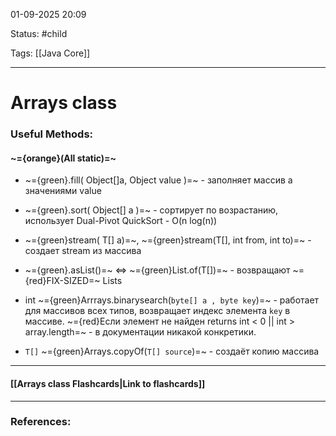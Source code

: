 
01-09-2025 20:09

Status: #child

Tags: [[Java Core]]

---
# Arrays class

### Useful Methods:
#### ~={orange}(All static)=~

- ~={green}.fill( Object[]a, Object value )=~ - заполняет массив a значениями value
- ~={green}.sort( Object[] a )=~ - сортирует по возрастанию, использует Dual-Pivot QuickSort - O(n log(n))
- ~={green}stream( T[] a)=~, ~={green}stream(T[], int from, int to)=~ - создает stream из массива
- ~={green}.asList()=~ <=> ~={green}List.of(T[])=~ - возвращают ~={red}FIX-SIZED=~ Lists

- int ~={green}Arrrays.binarysearch(`byte[] a , byte key`)=~ - работает для массивов всех типов, возвращает индекс элемента `key` в массиве. ~={red}Если элемент не найден returns int < 0 || int > array.length=~ - в документации никакой конкретики.
- `T[]` ~={green}Arrays.copyOf(`T[] source`)=~ - создаёт копию массива



----
#### [[Arrays class Flashcards|Link to flashcards]]



---
### References:


